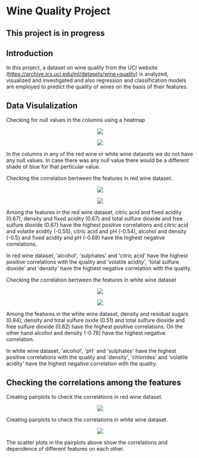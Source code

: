 # Wine Quality Project
 
## This project is in progress
 
 
## Introduction

In this project, a dataset on wine quality from the UCI website (https://archive.ics.uci.edu/ml/datasets/wine+quality) is analyzed, visualized and investigated and also regression and classification models are employed to predict the quality of wines on the basis of their features.

## Data Visulalization

Checking for null values in the columns using a heatmap

<p align="center">
<img src="https://github.com/kavehamini/Wine-Quality-Project/blob/master/figure_1.png">
</p>

<p align="center">
<img src="https://github.com/kavehamini/Wine-Quality-Project/blob/master/figure_2.png">
</p>
In the columns in any of the red wine or white wine datasets we do not have any null values. In case there was any null value there would be a different shade of blue for that perticular value.

Checking the correlation bertween the features in red wine dataset.
<p align="center">
<img src="https://github.com/kavehamini/Wine-Quality-Project/blob/master/figure_3.png">
</p>

<p align="center">
<img src="https://github.com/kavehamini/Wine-Quality-Project/blob/master/figure_4.png">
</p>

Among the features in the red wine dataset, citric acid and fixed acidity (0.67), density and fixed acidity (0.67) and total sulfure dioxide and free sulfure dioxide (0.67) have the highest positive correlations and citric acid and volatile acidity (-0.55), citric acid and pH (-0.54), alcohol and density (-0.5) and fixed acidity and pH (-0.68) have the highest negative correlations.

In red wine dataset, 'alcohol', 'sulphates' and 'citric acid' have the highest positive correlations with the quality and 'volatile acidity', 'total sulfure dioxide' and 'density' have the highest negative correlation with the quality.

Checking the correlation bertween the features in white wine dataset
<p align="center">
<img src="https://github.com/kavehamini/Wine-Quality-Project/blob/master/figure_5.png">
</p>

<p align="center">
<img src="https://github.com/kavehamini/Wine-Quality-Project/blob/master/figure_6.png">
</p>

Among the features in the white wine dataset, density and residual sugars (0.84), density and total sulfure oxide (0.51) and total sulfure dioxide and free sulfure dioxide (0.62) have the highest positive correlations. On the other hand alcohol and density (-0.78) have the highest negative correlation.

In white wine dataset, 'alcohol', 'pH' and 'sulphates' have the highest positive correlations with the quality and 'density', 'chlorides' and 'volatile acidity' have the highest negative correlation with the quality.


## Checking the correlations among the features

Creating pairplots to check the correlations in red wine dataset.
<p align="center">
<img src="https://github.com/kavehamini/Wine-Quality-Project/blob/master/figure_11.png">
</p>

Creating pairplots to check the correlations in white wine dataset.
<p align="center">
<img src="https://github.com/kavehamini/Wine-Quality-Project/blob/master/figure_12.png">
</p>
The scatter plots in the pairplots above show the correlations and dependence of different features on each other.